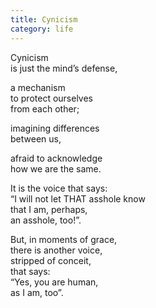 ```yaml
---
title: Cynicism
category: life
---
```


﻿Cynicism  
is just the mind’s defense,a mechanism    
to protect ourselves   
from each other;
imagining differences  
between us,afraid to acknowledge  
how we are the same.It is the voice that says:  
“I will not let THAT asshole know   
that I am, perhaps,  
an asshole, too!”.But, in moments of grace,  
there is another voice,  
stripped of conceit,  
that says:  
“Yes, you are human,  
as I am, too”.  
